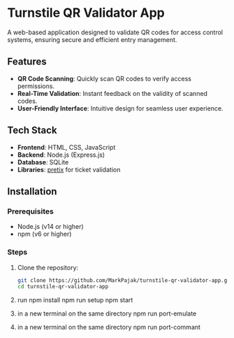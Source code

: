 # Turnstile QR Validator App

A web-based application designed to validate QR codes for access control systems, ensuring secure and efficient entry management.

## Features

- **QR Code Scanning**: Quickly scan QR codes to verify access permissions.
- **Real-Time Validation**: Instant feedback on the validity of scanned codes.
- **User-Friendly Interface**: Intuitive design for seamless user experience.

## Tech Stack

- **Frontend**: HTML, CSS, JavaScript
- **Backend**: Node.js (Express.js)
- **Database**: SQLite
- **Libraries**: [pretix](https://github.com/pretix/pretix) for ticket validation

## Installation

### Prerequisites

- Node.js (v14 or higher)
- npm (v6 or higher)

### Steps

1. Clone the repository:

   ```bash
   git clone https://github.com/MarkPajak/turnstile-qr-validator-app.git
   cd turnstile-qr-validator-app

2. run npm install
   npm run setup
   npm start

4. in a  new terminal on the same directory
   npm run port-emulate

5. in a  new terminal on the same directory
   npm run port-commant
   
   
   
